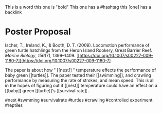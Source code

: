 This is a word 
this one is "bold"
This one has a #hashtag
this [one] has a backlink



# Poster Proposal
Ischer, T., Ireland, K., & Booth, D. T. (2009). Locomotion performance of green turtle hatchlings from the Heron Island Rookery, Great Barrier Reef. _Marine Biology_, _156_(7), 1399–1409. [[https://doi.org/10.1007/s00227-009-1180-7]](https://doi.org/10.1007/s00227-009-1180-7)

The paper is about how " [[nest]] " temperature effects the performance of baby green [[turtles]]. The paper tested their [[swimming]], and crawling performance by measuring the rate of strokes, and mean speed. This is all in the hopes of figuring out if [[nest]] temperature could have an effect on a [[baby]] green [[turtle]]'s [[survival rate]].

#nest
#swmming
#survivalrate
#turtles
#crawling
#controlled experiment 
#reptiles 
